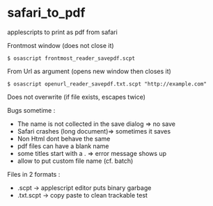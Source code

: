 safari_to_pdf
=============

applescripts to print as pdf from safari

Frontmost window (does not close it)
<pre><code>$ osascript frontmost_reader_savepdf.scpt</code></pre>

From Url as argument (opens new window then closes it)
<pre><code>$ osascript openurl_reader_savepdf.txt.scpt "http://example.com"</code></pre>

Does not overwrite (if file exists, escapes twice)

Bugs sometime :

 * The name is not collected in the save dialog => no save
 * Safari crashes (long document)=> sometimes it saves
 * Non Html dont behave the same
 * pdf files can have a blank name
 * some titles start with a . => error message shows up
 * allow to put custom file name (cf. batch)
 
Files in 2 formats : 

 * .scpt	-> applescript editor puts binary garbage
 * .txt.scpt -> copy paste to clean trackable test
 
 
